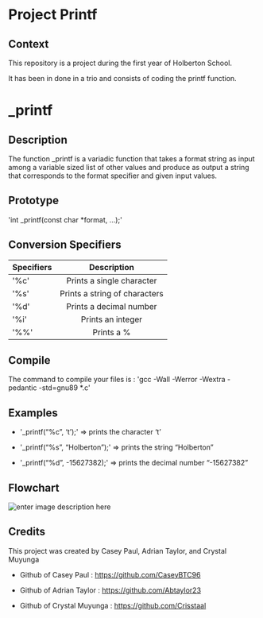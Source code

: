 # Project Printf

## Context

This repository is a project during the first year of Holberton School.

It has been in done in a trio and consists of coding the printf function.

# _printf

## Description

The function _printf is a variadic function that takes a format string as input among a variable sized list of other values and produce as output a string that corresponds to the format specifier and given input values.

## Prototype

  'int _printf(const char *format, …);'

## Conversion Specifiers

| Specifiers | 	Description |
| ------------ |:--------------:|
|'%c'	       | Prints a single character      |
|'%s'          | Prints a string of characters  |
|'%d'	       | Prints a decimal number        |
|'%i'	       | Prints an integer              |
|'%%'	       | Prints a %                     |
 
## Compile

The command to compile your files is :
 'gcc -Wall -Werror -Wextra -pedantic -std=gnu89 *.c'

## Examples

- '_printf(“%c”, ‘t’);' => prints the character ‘t’

- '_printf(“%s”, “Holberton”);' => prints the string “Holberton”

- '_printf(“%d”, -15627382);' => prints the decimal number “-15627382”

## Flowchart

![enter image description  here](https://imgur.com/a/OkfMNOy)
## Credits

This project was created by Casey Paul, Adrian Taylor, and Crystal Muyunga

- Github of Casey Paul : https://github.com/CaseyBTC96

- Github of Adrian Taylor : https://github.com/Abtaylor23

- Github of Crystal Muyunga : https://github.com/Crisstaal
